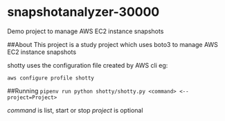 # snapshotanalyzer-30000
Demo project to manage AWS EC2 instance snapshots

##About
This project is a study project which uses boto3 to manage AWS EC2 instance snapshots

shotty uses the configuration file created by AWS cli
eg:

`aws configure profile shotty`

##Running
`pipenv run python shotty/shotty.py <command> <--project=Project>`

*command* is list, start or stop
*project* is optional
